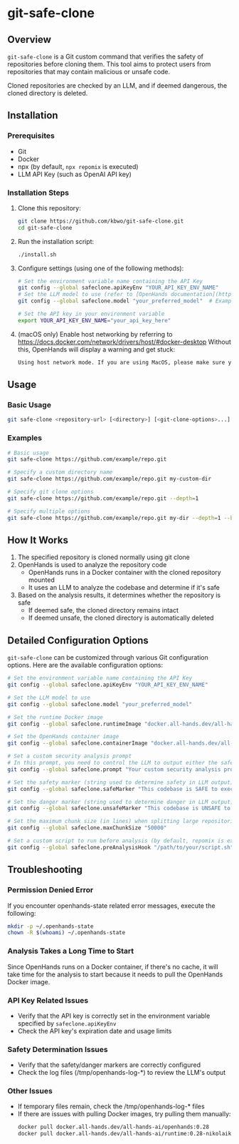# git-safe-clone

## Overview

`git-safe-clone` is a Git custom command that verifies the safety of repositories before cloning them. This tool aims to protect users from repositories that may contain malicious or unsafe code.

Cloned repositories are checked by an LLM, and if deemed dangerous, the cloned directory is deleted.

## Installation

### Prerequisites

- Git
- Docker
- npx (by default, `npx repomix` is executed)
- LLM API Key (such as OpenAI API key)

### Installation Steps

1. Clone this repository:
   ```bash
   git clone https://github.com/kbwo/git-safe-clone.git
   cd git-safe-clone
   ```

2. Run the installation script:
   ```bash
   ./install.sh
   ```

3. Configure settings (using one of the following methods):
   ```bash
   # Set the environment variable name containing the API Key
   git config --global safeclone.apiKeyEnv "YOUR_API_KEY_ENV_NAME"
   # Set the LLM model to use (refer to [OpenHands documentation](https://docs.all-hands.dev/modules/usage/llms) for model names)
   git config --global safeclone.model "your_preferred_model"  # Example: "openrouter/deepseek/deepseek-r1:free"

   # Set the API key in your environment variable
   export YOUR_API_KEY_ENV_NAME="your_api_key_here"
   ```

4. (macOS only) Enable host networking by referring to https://docs.docker.com/network/drivers/host/#docker-desktop
   Without this, OpenHands will display a warning and get stuck:
   ```bash
   Using host network mode. If you are using MacOS, please make sure you have the latest version of Docker Desktop and enabled host network feature: https://docs.docker.com/network/drivers/host/#docker-desktop
   ```

## Usage

### Basic Usage

```bash
git safe-clone <repository-url> [<directory>] [<git-clone-options>...]
```

### Examples

```bash
# Basic usage
git safe-clone https://github.com/example/repo.git

# Specify a custom directory name
git safe-clone https://github.com/example/repo.git my-custom-dir

# Specify git clone options
git safe-clone https://github.com/example/repo.git --depth=1

# Specify multiple options
git safe-clone https://github.com/example/repo.git my-dir --depth=1 --branch=develop
```

## How It Works

1. The specified repository is cloned normally using git clone
2. OpenHands is used to analyze the repository code
   - OpenHands runs in a Docker container with the cloned repository mounted
   - It uses an LLM to analyze the codebase and determine if it's safe
3. Based on the analysis results, it determines whether the repository is safe
   - If deemed safe, the cloned directory remains intact
   - If deemed unsafe, the cloned directory is automatically deleted

## Detailed Configuration Options

`git-safe-clone` can be customized through various Git configuration options. Here are the available configuration options:

```bash
# Set the environment variable name containing the API Key
git config --global safeclone.apiKeyEnv "YOUR_API_KEY_ENV_NAME"

# Set the LLM model to use
git config --global safeclone.model "your_preferred_model"

# Set the runtime Docker image
git config --global safeclone.runtimeImage "docker.all-hands.dev/all-hands-ai/runtime:0.28-nikolaik"

# Set the OpenHands container image
git config --global safeclone.containerImage "docker.all-hands.dev/all-hands-ai/openhands:0.28"

# Set a custom security analysis prompt
# In this prompt, you need to control the LLM to output either the safeMarker or unsafeMarker mentioned below
git config --global safeclone.prompt "Your custom security analysis prompt"

# Set the safety marker (string used to determine safety in LLM output)
git config --global safeclone.safeMarker "This codebase is SAFE to execute"

# Set the danger marker (string used to determine danger in LLM output)
git config --global safeclone.unsafeMarker "This codebase is UNSAFE to execute"

# Set the maximum chunk size (in lines) when splitting large repositories
git config --global safeclone.maxChunkSize "50000"

# Set a custom script to run before analysis (by default, repomix is executed to consolidate files before analysis, but if preAnalysisHook is set, repomix will not be executed)
git config --global safeclone.preAnalysisHook "/path/to/your/script.sh"
```

## Troubleshooting

### Permission Denied Error
If you encounter openhands-state related error messages, execute the following:
```bash
mkdir -p ~/.openhands-state
chown -R $(whoami) ~/.openhands-state
```

### Analysis Takes a Long Time to Start
Since OpenHands runs on a Docker container, if there's no cache, it will take time for the analysis to start because it needs to pull the OpenHands Docker image.

### API Key Related Issues

- Verify that the API key is correctly set in the environment variable specified by `safeclone.apiKeyEnv`
- Check the API key's expiration date and usage limits

### Safety Determination Issues

- Verify that the safety/danger markers are correctly configured
- Check the log files (/tmp/openhands-log-*) to review the LLM's output

### Other Issues

- If temporary files remain, check the /tmp/openhands-log-* files
- If there are issues with pulling Docker images, try pulling them manually:
  ```bash
  docker pull docker.all-hands.dev/all-hands-ai/openhands:0.28
  docker pull docker.all-hands.dev/all-hands-ai/runtime:0.28-nikolaik
  ```
